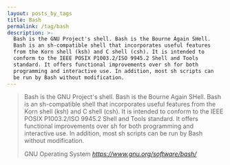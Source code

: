 ```yaml
---
layout: posts_by_tags
title: Bash
permalink: /tag/bash
description: >-
  Bash is the GNU Project's shell. Bash is the Bourne Again SHell.
  Bash is an sh-compatible shell that incorporates useful features
  from the Korn shell (ksh) and C shell (csh). It is intended to
  conform to the IEEE POSIX P1003.2/ISO 9945.2 Shell and Tools
  standard. It offers functional improvements over sh for both
  programming and interactive use. In addition, most sh scripts can
  be run by Bash without modification.
---
```

<blockquote>
  <p>
    Bash is the GNU Project's shell. Bash is the Bourne Again SHell.
    Bash is an sh-compatible shell that incorporates useful features
    from the Korn shell (ksh) and C shell (csh). It is intended to
    conform to the IEEE POSIX P1003.2/ISO 9945.2 Shell and Tools
    standard. It offers functional improvements over sh for both
    programming and interactive use. In addition, most sh scripts can
    be run by Bash without modification.
  </p>
  <footer>
    GNU Operating System
    <cite title="GNU Operating System">
      <a href="https://www.gnu.org/software/bash/">
        https://www.gnu.org/software/bash/
      </a>
    </cite>
  </footer>
</blockquote>
